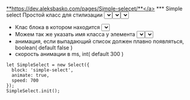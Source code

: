 
<a href="https://dev.aleksbasko.com/pages/Simple-selecet/">**https://dev.aleksbasko.com/pages/Simple-selecet/**</a>
*** Simple select
Простой класс для стилизации <select>.
Не использует никаких библиотек.
Помещает кастомный <select> в тот же блок в котором находится и нативный <select>.
Может принимать на вход ряд параметров:
* Клас блока в котором находится <select> (обязательный параметр)
* Можем так же указать имя класса у элемента <select>, (default берется первый тег <select> в блоке )
* анимация, если выпадающий список должен плавно появляться, boolean( default false )
* скорость анимации в ms, int( default 300 )

```
let SimpleSelect = new Select({
  block: 'simple-select',
  animate: true,
  speed: 700
});
SimpleSelect.init();
```
